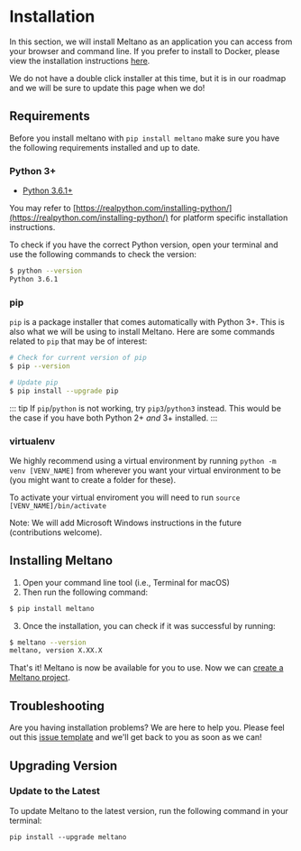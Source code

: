 # Installation

In this section, we will install Meltano as an application you can access from your browser and command line. If you prefer to install to Docker, please view the installation instructions [here](/docs/meltano-cli.html#using-docker).

We do not have a double click installer at this time, but it is in our roadmap and we will be sure to update this page when we do!

## Requirements

Before you install meltano with `pip install meltano` make sure you have the following requirements installed and up to date.

### Python 3+

- [Python 3.6.1+](https://realpython.com/installing-python/)

You may refer to [https://realpython.com/installing-python/](https://realpython.com/installing-python/) for platform specific installation instructions.

To check if you have the correct Python version, open your terminal and use the following commands to check the version:

```bash
$ python --version
Python 3.6.1
```

### pip

`pip` is a package installer that comes automatically with Python 3+. This is also what we will be using to install Meltano. Here are some commands related to `pip` that may be of interest:

```bash
# Check for current version of pip
$ pip --version

# Update pip
$ pip install --upgrade pip
```

::: tip
If `pip`/`python` is not working, try `pip3`/`python3` instead. This would be the case if you have both Python 2+ *and* 3+ installed.
:::

### virtualenv

We highly recommend using a virtual environment by running `python -m venv [VENV_NAME]` from wherever you want your virtual environment to be (you might want to create a folder for these). 

To activate your virtual enviroment you will need to run `source [VENV_NAME]/bin/activate`

Note: We will add Microsoft Windows instructions in the future (contributions welcome).

## Installing Meltano

1. Open your command line tool (i.e., Terminal for macOS)
2. Then run the following command:
```bash
$ pip install meltano
```
3. Once the installation, you can check if it was successful by running:
```bash
$ meltano --version
meltano, version X.XX.X
```

That's it! Meltano is now be available for you to use. Now we can [create a Meltano project](/docs/tutorial.html).

## Troubleshooting

Are you having installation problems? We are here to help you. Please feel out this [issue template](https://gitlab.com/meltano/meltano/issues/new?issue%5Bassignee_id%5D=&issue%5Bmilestone_id%5D=&issuable_template=bugs) and we'll get back to you as soon as we can!

## Upgrading Version

### Update to the Latest

To update Meltano to the latest version, run the following command in your terminal:

```
pip install --upgrade meltano
```
